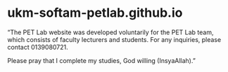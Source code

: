 # ukm-softam-petlab.github.io
“The PET Lab website was developed voluntarily for the PET Lab team, which consists of faculty lecturers and students.
For any inquiries, please contact 0139080721.

Please pray that I complete my studies, God willing (InsyaAllah).”
